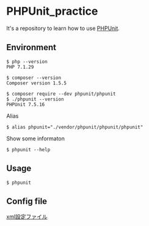 # PHPUnit_practice
It's a repository to learn how to use [PHPUnit](https://phpunit.de/).

## Environment

```
$ php --version
PHP 7.1.29

$ composer --version
Composer version 1.5.5

$ composer require --dev phpunit/phpunit
$ ./phpunit --version
PHPUnit 7.5.16
```

Alias
```
$ alias phpunit="./vendor/phpunit/phpunit/phpunit"
```

Show some informaton 
```
$ phpunit --help
```

## Usage

```
$ phpunit
```

## Config file

[xml設定ファイル](https://phpunit.readthedocs.io/ja/latest/configuration.html)

